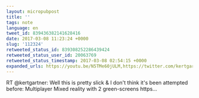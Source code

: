```yaml
---
layout: micropubpost
title: ''
tags: note
language: en
tweet_id: 839436382141628416
date: 2017-03-08 11:23:24 +0000
slug: '112324'
retweeted_status_id: 839308252286439424
retweeted_status_user_id: 20063769
retweeted_status_timestamp: 2017-03-08 02:54:15 +0000
expanded_urls: https://youtu.be/N5TMe60jULM,https://twitter.com/kertgartner/status/839308252286439424/photo/1
---
```

RT @kertgartner: Well this is pretty slick &amp; I don't think it's been attempted before: Multiplayer Mixed reality with 2 green-screens https…
